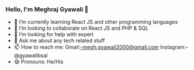 ### Hello, I'm Meghraj Gyawali 👋

- 🌱 I’m currently learning React JS and other programming languages
- 👯 I’m looking to collaborate on React JS and PHP & SQL 
- 🤔 I’m looking for help with expert
- 💬 Ask me about any tech related stuff
- 📫 How to reach me: Gmail:-megh.gyawali2000@gmail.com
                       Instagram:-@gyawalibsal
- 😄 Pronouns: He/His

